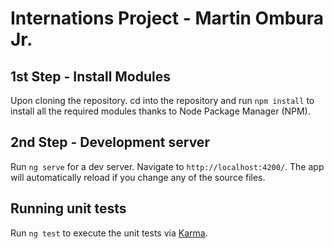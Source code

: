 # Internations Project - Martin Ombura Jr.

## 1st Step - Install Modules
Upon cloning the repository. cd into the repository and run    `npm install` to install all the required modules thanks to Node Package Manager (NPM).

## 2nd Step - Development server
Run `ng serve` for a dev server. Navigate to `http://localhost:4200/`. The app will automatically reload if you change any of the source files.

## Running unit tests
Run `ng test` to execute the unit tests via [Karma](https://karma-runner.github.io).
